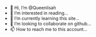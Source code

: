 - 👋 Hi, I’m @Queenlisah
- 👀 I’m interested in reading...
- 🌱 I’m currently learning this site...
- 💞️ I’m looking to collaborate on github...
- 📫 How to reach me to this account...

<!---
Queenlisah/Queenlisah is a ✨ special ✨ repository because its `README.md` (this file) appears on your GitHub profile.
You can click the Preview link to take a look at your changes.
--->
